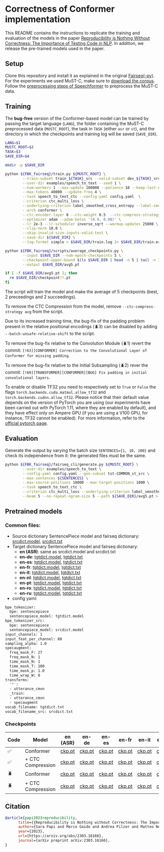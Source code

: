 # Correctness of Conformer implementation

This README contains the instructions to replicate the training and evaluation of the models in the paper
[Reproducibility is Nothing Without Correctness: The Importance of Testing Code in NLP](https://arxiv.org/abs/2303.16166).
In addition, we release the pre-trained models used in the paper.


## Setup
Clone this repository and install it as explained in the original [Fairseq(-py)](https://github.com/pytorch/fairseq).
For the experiments we used MuST-C, make sure to [download the corpus](https://ict.fbk.eu/must-c/).
Follow the [preprocessing steps of Speechformer](SPEECHFORMER.md#preprocessing) to preprocess the MuST-C data.

## Training
The **bug-free** version of the Conformer-based model can be trained by passing the target language (`LANG`), the folder containing the 
MuST-C preprocessed data (`MUSTC_ROOT`), the task in `TASK` (either `asr` or `st`), and the directory in
which the checkpoints and training log will be saved (`SAVE_DIR`).
```bash
LANG=$1
MUSTC_ROOT=$2
TASK=$3
SAVE_DIR=$4

mkdir -p $SAVE_DIR

python ${FBK_fairseq}/train.py ${MUSTC_ROOT} \
        --train-subset train_${TASK}_src --valid-subset dev_${TASK}_src \
        --user-dir examples/speech_to_text --seed 1 \
        --num-workers 1 --max-update 100000 --patience 10 --keep-last-epochs 12 \
        --max-tokens 40000 --update-freq 4 \
        --task speech_to_text_ctc --config-yaml config.yaml  \
        --criterion ctc_multi_loss \
        --underlying-criterion label_smoothed_cross_entropy --label-smoothing 0.1 \
        --arch conformer \
        --ctc-encoder-layer 8 --ctc-weight 0.5  --ctc-compress-strategy avg \
        --optimizer adam --adam-betas '(0.9, 0.98)' \
        --lr 2e-3 --lr-scheduler inverse_sqrt --warmup-updates 25000 \
        --clip-norm 10.0 \
        --skip-invalid-size-inputs-valid-test \
        --save-dir ${SAVE_DIR} \
        --log-format simple > $SAVE_DIR/train.log 2> $SAVE_DIR/train.err

python ${FBK_fairseq}/scripts/average_checkpoints.py \
        --input $SAVE_DIR --num-epoch-checkpoints 5 \
        --checkpoint-upper-bound $(ls $SAVE_DIR | head -n 5 | tail -n 1 | grep -o "[0-9]*") \
        --output $SAVE_DIR/avg5.pt

if [ -f $SAVE_DIR/avg5.pt ]; then
  rm $SAVE_DIR/checkpoint??.pt
fi
```
The script will train the model and make the average of 5 checkpoints (best, 2 preceedings and 2 succeedings).

To remove the CTC Compression from the model, remove `--ctc-compress-strategy avg` from the script.

Due to its increased training time, the bug-fix of the padding problem present in the relative positional encodings (🪲3)
can be disabled by adding `--batch-unsafe-relative-shift` to the script.

To remove the bug-fix relative to the Convolution Module (🪲1) revert the commit: 
`[!63][CONFORMER] Correction to the Convolutional Layer of Conformer for missing padding`.

To remove the bug-fix relative to the Initial Subsampling (🪲2) rever the commit:
`[!69][TRANSFORMER][CONFORMER][BUG] Fix padding in initial convolutional layers`.

To enable or disable TF32 you need to respectively set to `True` or `False`
the flags `torch.backends.cuda.matmul.allow_tf32` and `torch.backends.cudnn.allow_tf32`.
Please notice that their default value depends on the version of PyTorch you are using
(our experiments have been carried out with PyTorch 1.11, where they are enabled by default),
and they have effect only on Ampere GPU (if you are using a V100 GPU, for instance, TF32 cannot
be enabled). For more information, refer to the 
[official pytorch page](https://pytorch.org/docs/stable/notes/cuda.html#tensorfloat-32-tf32-on-ampere-devices).

## Evaluation
Generate the output by varying the batch size `SENTENCES={1, 10, 100}` and check its independence from it:
the generated files must be the same.
```bash
python ${FBK_fairseq}/fairseq_cli/generate.py ${MUSTC_ROOT} \
        --user-dir examples/speech_to_text \
        --config-yaml config.yaml --gen-subset tst-COMMON_st_src \
        --max-sentences ${SENTENCES} \
        --max-source-positions 10000 --max-target-positions 1000 \
        --task speech_to_text_ctc \
        --criterion ctc_multi_loss --underlying-criterion label_smoothed_cross_entropy \
        --beam 5 --no-repeat-ngram-size 5 --path ${SAVE_DIR}/avg5.pt > ${SAVE_DIR}/tst-COMMON.${SENTENCES}.out
```


## Pretrained models
### Common files:
- Source dictionary SentencePiece model and fairseq dictionary: 
[srcdict.model](https://fbk-my.sharepoint.com/:u:/g/personal/mgaido_fbk_eu/EdAgeZdaw5BEjv6PUPEycvoBZHeOMqZ69ciEAIHM0XoBbw?e=t2z5G1),
[srcdict.txt](https://fbk-my.sharepoint.com/:t:/g/personal/mgaido_fbk_eu/EY6_YCFCDjxBlBvm2_8UQFEB9ehLmFoLiGj2r7GGe_pL0A?e=NhIhkz)
- Target dictionary SentencePiece model and fairseq dictionary:
  - **en (ASR)**: same as srcdict.model and srcdict.txt 
  - **en-de**: 
  [tgtdict.model](https://fbk-my.sharepoint.com/:u:/g/personal/mgaido_fbk_eu/Eamb-6DsnklHq-4CZOZA9nYBKZ0XXnz0UdeOb49UXYlLVQ?e=yroKIk),
  [tgtdict.txt](https://fbk-my.sharepoint.com/:t:/g/personal/mgaido_fbk_eu/EVOJ0yFgZZpEqvHUlzhjqOEBkV7U26iryO-bpobz_5q_fQ?e=i2gdi0)
  - **en-es**:
  [tgtdict.model](https://fbk-my.sharepoint.com/:u:/g/personal/mgaido_fbk_eu/EWmh3csXbEVPmBSI7xeemVMBHqlSEDJHl3JmUOXzPRwCAA?e=T53pKl),
  [tgtdict.txt](https://fbk-my.sharepoint.com/:t:/g/personal/mgaido_fbk_eu/EduV9z-HroFOgh2xQjhdShIBmCs-6PmvgqkzPfcQmXsXdQ?e=iehKch)
  - **en-fr**:
  [tgtdict.model](https://fbk-my.sharepoint.com/:u:/g/personal/mgaido_fbk_eu/EXQfn6DYxC1CskMO7lJMaxIB23Wa4xIWOtsX2SIukOOM9A?e=HyvZrB),
  [tgtdict.txt](https://fbk-my.sharepoint.com/:t:/g/personal/mgaido_fbk_eu/ETV367Z8xJ1Egz9E_cKBdykB9iYgDdEj1xLKBLRTANWCUA?e=Y5CUky)
  - **en-it**: 
  [tgtdict.model](https://fbk-my.sharepoint.com/:u:/g/personal/mgaido_fbk_eu/EX_w-V-SN1dLkEEJWrXbK_UBxHQL0zJaJuzIM_ZzosICmg?e=Wf0VKk),
  [tgtdict.txt](https://fbk-my.sharepoint.com/:t:/g/personal/mgaido_fbk_eu/ERAhMZjPoJNHkPWih7v0GfoBus4jG0WD3XPRmK5CgaV3wA?e=lG50Ny)
  - **en-nl**: 
  [tgtdict.model](https://fbk-my.sharepoint.com/:u:/g/personal/mgaido_fbk_eu/EZ8C2AySmHxLi7qDcf4PcvEBEg5tkVXK9jsB1t8v0F3Maw?e=6VCiwb),
  [tgtdict.txt](https://fbk-my.sharepoint.com/:t:/g/personal/mgaido_fbk_eu/EWvoJ9Lb97RGqaUaFgsWPlMBYgo9uTIxUUY6KidHnZErhw?e=986D7S)
  - **en-pt**:
  [tgtdict.model](https://fbk-my.sharepoint.com/:u:/g/personal/mgaido_fbk_eu/EX9u-0PII8JKpnNensFj5ygBqVZrcPYoE8RWC8VryspzTg?e=2LjDH5),
  [tgtdict.txt](https://fbk-my.sharepoint.com/:t:/g/personal/mgaido_fbk_eu/EZ2TMRgLtudCuvXcsjCzOtkBjWVSdsof1LGmt9bOtQn9gg?e=boCBtQ)
  - **en-ro**:
  [tgtdict.model](https://fbk-my.sharepoint.com/:u:/g/personal/mgaido_fbk_eu/Ec_zzPD3sTtCkNmibsMUUQUBWQHxinzoNvSRCCx6c_JhzA?e=Q5pDs7),
  [tgtdict.txt](https://fbk-my.sharepoint.com/:t:/g/personal/mgaido_fbk_eu/EbkE3WFxh4lDiR7aB9wA6NoBaQIZnM6MnWscLKD-h5nMTw?e=QgoD95)
  - **en-ru**:
  [tgtdict.model](https://fbk-my.sharepoint.com/:u:/g/personal/mgaido_fbk_eu/EbIHTXtOjh5PsUgGmex_-osBxxeSwGgYxtF_tbJLFuxuZA?e=CocdUW),
  [tgtdict.txt](https://fbk-my.sharepoint.com/:t:/g/personal/mgaido_fbk_eu/ET3q0JaCqDFMvbuWc5RjIP0BRl1hhl-noNO-jWdHqdAMkw?e=wPYf9Q)
- config yaml: 
```bash
bpe_tokenizer:
  bpe: sentencepiece
  sentencepiece_model: tgtdict.model
bpe_tokenizer_src:
  bpe: sentencepiece
  sentencepiece_model: srcdict.model
input_channels: 1
input_feat_per_channel: 80
sampling_alpha: 1.0
specaugment:
  freq_mask_F: 27
  freq_mask_N: 1
  time_mask_N: 1
  time_mask_T: 100
  time_mask_p: 1.0
  time_wrap_W: 0
transforms:
  '*':
  - utterance_cmvn
  _train:
  - utterance_cmvn
  - specaugment
vocab_filename: tgtdict.txt
vocab_filename_src: srcdict.txt
```
### Checkpoints
| Code | Model             | en (ASR)   | en-de      | en-es      | en-fr | en-it | en-nl | en-pt | en-ro | en-ru |
|---|-------------------|------------|------------|------------|-------|-------|-------|-------|-------|-------|
| ✅ | Conformer         | [ckp.pt](https://fbk-my.sharepoint.com/:u:/g/personal/mgaido_fbk_eu/EUqksBx2Ay5KvNc5skqC1h0BEUqehOmFK5crI9-t0cjp2g?e=kLDFlB) | [ckp.pt](https://fbk-my.sharepoint.com/:u:/g/personal/mgaido_fbk_eu/EQwB8XIZTRJAqcAzQt7HDYEBFXXyUnbGxsQoMlObUE_VYw?e=PibCgl) | [ckp.pt](https://fbk-my.sharepoint.com/:u:/g/personal/mgaido_fbk_eu/ES7PfW59F7xCiBh8XkvS3zEBnXlflJO4c32GIqIIyRiMqg?e=66lNIy) | [ckp.pt](https://fbk-my.sharepoint.com/:u:/g/personal/mgaido_fbk_eu/EetLvWaVnwFCmikWSnMGFmgBt32mN6vIpNIEmZPAe1s-Xg?e=3thQGt) | [ckp.pt](https://fbk-my.sharepoint.com/:u:/g/personal/mgaido_fbk_eu/EQRe9MSoHYlBoEslKOL4IDABCamEBZRa9gHvKtnsiGpa6Q?e=enMpNr) | [ckp.pt](https://fbk-my.sharepoint.com/:u:/g/personal/mgaido_fbk_eu/EXJ3372oAkNKgvbVRKJQYU4BHSL0alWpnGVh8cFVGgh-vQ?e=adZdFw) | [ckp.pt](https://fbk-my.sharepoint.com/:u:/g/personal/mgaido_fbk_eu/ESe_qUZHNJ1FgvCOF-3rZNIB4KEJyST42G-2XU7sq4GDOg?e=u6IRIR) | [ckp.pt](https://fbk-my.sharepoint.com/:u:/g/personal/mgaido_fbk_eu/Eb9zGA7aYJ1DtfvTyuqadkgBrDp2DSaVbQvpgXWLki4kFQ?e=Lqc6qY) | [ckp.pt](https://fbk-my.sharepoint.com/:u:/g/personal/mgaido_fbk_eu/Eargi0N-1lBFjL4PNmBj_xwB2vqGTOTqILQpdvierlzfnQ?e=moBeMR) |
| ✅ | + CTC Compression | [ckp.pt](https://fbk-my.sharepoint.com/:u:/g/personal/mgaido_fbk_eu/ESmyt1nvd_xMo0w8KjI6sosB4rxOo5TvFE4RXA6FNYfHcA?e=K6OOEH) | [ckp.pt](https://fbk-my.sharepoint.com/:u:/g/personal/mgaido_fbk_eu/EXviVZLI1dZKjmHUsAKBcacBiI_SrI2ukUwg3eo4-hk6mg?e=QwYk3n) | [ckp.pt](https://fbk-my.sharepoint.com/:u:/g/personal/mgaido_fbk_eu/ET84cXmoijpCmgyt-lxbgbcBYbSm_Ld6d8lsiMjllF0QCg?e=KBOpGZ) | [ckp.pt](https://fbk-my.sharepoint.com/:u:/g/personal/mgaido_fbk_eu/EdpmlfVfzI1Cki8jSYrVT1MBB8YYk5DYtlFfcXfYtbdliQ?e=YU94SL) | [ckp.pt](https://fbk-my.sharepoint.com/:u:/g/personal/mgaido_fbk_eu/EUbzNVqNMw1DmjoAGA-FG4kBIIkzLJADMaC1QOTcG5ydzA?e=B06m9s) | [ckp.pt](https://fbk-my.sharepoint.com/:u:/g/personal/mgaido_fbk_eu/EZ_EOX4LESRMqM68Cx5u9pcBUuwHjokiQkMKadQD0sCzZA?e=oi7nHU) | [ckp.pt](https://fbk-my.sharepoint.com/:u:/g/personal/mgaido_fbk_eu/ESEIGLXax7ZCowLqYLnepXMBuAdNpu40zOY5i3fI3ZHlaA?e=equtYL) | [ckp.pt](https://fbk-my.sharepoint.com/:u:/g/personal/mgaido_fbk_eu/EaxV_UYnqqNCqW_nWQ88bSQBzrldAxL3QRykF1QMUlPIjQ?e=lzIlsc) | [ckp.pt](https://fbk-my.sharepoint.com/:u:/g/personal/mgaido_fbk_eu/ES-w5btXXfFElHFCMRzx044Bz0oymKtZnHgVqg2rnerc4Q?e=YScTYg) |
| 🪲 | Conformer         | [ckp.pt](https://fbk-my.sharepoint.com/:u:/g/personal/mgaido_fbk_eu/EcgURZXQnW5PlM1a9kiPCrIBaOJ-n5LfMSw5cuHYU1ER6g?e=FAcuqb) | [ckp.pt](https://fbk-my.sharepoint.com/:u:/g/personal/mgaido_fbk_eu/Ea881Ig2zYlHnl11hsfG-18B803STQDW3toSXKK391Po-w?e=VrCsgB) | [ckp.pt](https://fbk-my.sharepoint.com/:u:/g/personal/mgaido_fbk_eu/EfH2ttIfIBFOlnXcQF6pBocBhJl3TwZd_MH3ZdZlpbedpQ?e=L2wEgV) | [ckp.pt](https://fbk-my.sharepoint.com/:u:/g/personal/mgaido_fbk_eu/EaQHgqXzd4ZGhMiUXOksMEgB2D4RSEeuiRBOCyKL-bkHVg?e=cXtKkA) | [ckp.pt](https://fbk-my.sharepoint.com/:u:/g/personal/mgaido_fbk_eu/EUWrB3K6dYtOkoh1oKrQKQIBMiwZxm5tQ18yJottinl6xA?e=Lsyd5K) | [ckp.pt](https://fbk-my.sharepoint.com/:u:/g/personal/mgaido_fbk_eu/EWmaH-3kSNNDrLb2n1qD3JAB-yfzps5jbJsIi9kvE03KBA?e=wYCBi4) | [ckp.pt](https://fbk-my.sharepoint.com/:u:/g/personal/mgaido_fbk_eu/ES9zRvqd8DVMm0zPRDxbix8BgqIXTP8CJKmgBVX2yH_EKw?e=HxWH26) | [ckp.pt](https://fbk-my.sharepoint.com/:u:/g/personal/mgaido_fbk_eu/EYlavjz11ChJtUqRdGRYXskB6q1RcUU0___nbylFch7FCw?e=vGeRJN) | [ckp.pt](https://fbk-my.sharepoint.com/:u:/g/personal/mgaido_fbk_eu/EfpXTXTQFaZFhMNceQx3hAQBtutgSY7ZVfEMTfgXi_QjTw?e=MyVVK2) |
| 🪲 | + CTC Compression | [ckp.pt](https://fbk-my.sharepoint.com/:u:/g/personal/mgaido_fbk_eu/EbCm-j8pwTVLjXuK5t576fgBeDXZVx5zg4S-_kLhV72hcg?e=ryIgJH) | [ckp.pt](https://fbk-my.sharepoint.com/:u:/g/personal/mgaido_fbk_eu/EWqNkjhDk1pDhCD3wSc9Zj8BkIIXTCxk5Ch1QlsP7zzIBA?e=B065wp) | [ckp.pt](https://fbk-my.sharepoint.com/:u:/g/personal/mgaido_fbk_eu/Ed5z6D1RzDxLlCcuG0XHCu0B3hcCJeYJnJzJRO9erQHW-w?e=yIcdo7) | [ckp.pt](https://fbk-my.sharepoint.com/:u:/g/personal/mgaido_fbk_eu/EcuEuwn96X5Ft9PXXTSVedUBGgBZmLq3JaTrBYAG7cfPGQ?e=E9yiVL) | [ckp.pt](https://fbk-my.sharepoint.com/:u:/g/personal/mgaido_fbk_eu/EeNtQkko-AhLqqGq08H7n1ABTx3Gnur4p7lmyBlJbd30fA?e=rVSC1z) | [ckp.pt](https://fbk-my.sharepoint.com/:u:/g/personal/mgaido_fbk_eu/ERbFaYtgwEpFm252_uirhawBqmwJq-s9GmuTFiaaYy5fHw?e=Qmn05G) | [ckp.pt](https://fbk-my.sharepoint.com/:u:/g/personal/mgaido_fbk_eu/EUrRl0AvNq5GnhxgJeWMKQkBIOAtz3TkfHFrC2_OE61hXA?e=pmochx) | [ckp.pt](https://fbk-my.sharepoint.com/:u:/g/personal/mgaido_fbk_eu/Ee_d96OJ_JZHjvyVM4TdFRABr-6qDAQMgFulyStR7hU7yQ?e=zfC9jr) | [ckp.pt](https://fbk-my.sharepoint.com/:u:/g/personal/mgaido_fbk_eu/EZInDa9LxU9Fq-t4Q55EgxkB2SnUhN435fWEffMptjp-_w?e=c3xmLo) |

## Citation
```bibtex
@article{papi2023reproducibility,
      title={{Reproducibility is Nothing without Correctness: The Importance of Testing Code in NLP}}, 
      author={Sara Papi and Marco Gaido and Andrea Pilzer and Matteo Negri},
      year={2023},
      url={https://arxiv.org/abs/2303.16166},
      journal={arXiv preprint arXiv:2303.16166},
}
```
